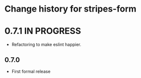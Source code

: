# Change history for stripes-form

# 0.7.1 IN PROGRESS
* Refactoring to make eslint happier. 

## 0.7.0
* First formal release
